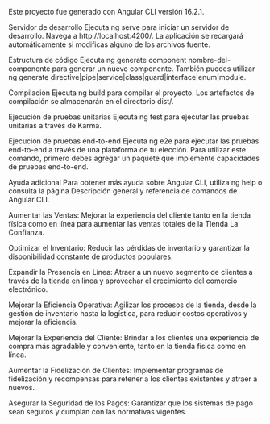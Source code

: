 Este proyecto fue generado con Angular CLI versión 16.2.1.

Servidor de desarrollo
Ejecuta ng serve para iniciar un servidor de desarrollo. Navega a http://localhost:4200/. La aplicación se recargará automáticamente si modificas alguno de los archivos fuente.

Estructura de código
Ejecuta ng generate component nombre-del-componente para generar un nuevo componente. También puedes utilizar ng generate directive|pipe|service|class|guard|interface|enum|module.

Compilación
Ejecuta ng build para compilar el proyecto. Los artefactos de compilación se almacenarán en el directorio dist/.

Ejecución de pruebas unitarias
Ejecuta ng test para ejecutar las pruebas unitarias a través de Karma.

Ejecución de pruebas end-to-end
Ejecuta ng e2e para ejecutar las pruebas end-to-end a través de una plataforma de tu elección. Para utilizar este comando, primero debes agregar un paquete que implemente capacidades de pruebas end-to-end.

Ayuda adicional
Para obtener más ayuda sobre Angular CLI, utiliza ng help o consulta la página Descripción general y referencia de comandos de Angular CLI.

Aumentar las Ventas: Mejorar la experiencia del cliente tanto en la tienda física como en línea para aumentar las ventas totales de la Tienda La Confianza.

Optimizar el Inventario: Reducir las pérdidas de inventario y garantizar la disponibilidad constante de productos populares.

Expandir la Presencia en Línea: Atraer a un nuevo segmento de clientes a través de la tienda en línea y aprovechar el crecimiento del comercio electrónico.

Mejorar la Eficiencia Operativa: Agilizar los procesos de la tienda, desde la gestión de inventario hasta la logística, para reducir costos operativos y mejorar la eficiencia.

Mejorar la Experiencia del Cliente: Brindar a los clientes una experiencia de compra más agradable y conveniente, tanto en la tienda física como en línea.

Aumentar la Fidelización de Clientes: Implementar programas de fidelización y recompensas para retener a los clientes existentes y atraer a nuevos.

Asegurar la Seguridad de los Pagos: Garantizar que los sistemas de pago sean seguros y cumplan con las normativas vigentes.
